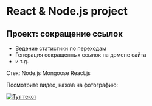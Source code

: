 # React & Node.js project

## Проект: сокращение ссылок
- Ведение статистики по переходам
- Генерация сокращенных ссылок на домене сайта 
- и т.д.

Стек:
Node.js
Mongoose
React.js
<br>

<p>Посмотрите видео, нажав на фотографию:<p>

[![Тут текст](https://sun9-30.userapi.com/impg/AEh8whwoNmD14pmWtTPNj0D-pJ3o-4_wg_G9MQ/gU9_ZoRcOmc.jpg?size=1508x950&quality=96&sign=175201a5c90d03f2d15ef18a93bfa291&type=album)](https://vk.com/video459607222_456240207)
 
